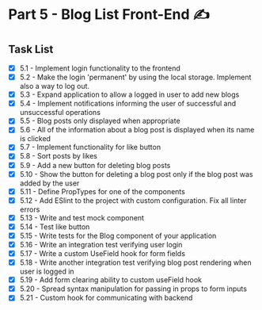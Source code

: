 # Part 5 - Blog List Front-End ✍

## Task List

- [x] 5.1 - Implement login functionality to the frontend
- [x] 5.2 - Make the login 'permanent' by using the local storage. Implement also a way to log out.
- [x] 5.3 - Expand application to allow a logged in user to add new blogs
- [x] 5.4 - Implement notifications informing the user of successful and unsuccessful operations
- [x] 5.5 - Blog posts only displayed when appropriate
- [x] 5.6 - All of the information about a blog post is displayed when its name is clicked
- [x] 5.7 - Implement functionality for like button
- [x] 5.8 - Sort posts by likes
- [x] 5.9 - Add a new button for deleting blog posts
- [x] 5.10 - Show the button for deleting a blog post only if the blog post was added by the user
- [x] 5.11 - Define PropTypes for one of the components
- [x] 5.12 - Add ESlint to the project with custom configuration. Fix all linter errors
- [x] 5.13 - Write and test mock component
- [x] 5.14 - Test like button
- [x] 5.15 - Write tests for the Blog component of your application
- [x] 5.16 - Write an integration test verifying user login
- [x] 5.17 - Write a custom UseField hook for form fields
- [x] 5.18 - Write another integration test verifying blog post rendering when user is logged in
- [x] 5.19 - Add form clearing ability to custom useField hook
- [x] 5.20 - Spread syntax manipulation for passing in props to form inputs
- [x] 5.21 - Custom hook for communicating with backend
